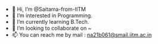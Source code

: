 - 👋 Hi, I’m @Saitama-from-IITM
- 👀 I’m interested in Programming.
- 🌱 I’m currently learning B.Tech.
- 💞️ I’m looking to collaborate on ~
- 📫 You can reach me by mail : na21b061@smail.iitm.ac.in

<!---
Sitama-from-IITM/Sitama-from-IITM is a ✨ special ✨ repository because its `README.md` (this file) appears on your GitHub profile.
You can click the Preview link to take a look at your changes.
--->
